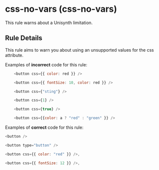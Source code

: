 # css-no-vars (css-no-vars)

This rule warns about a Unisynth limitation.

## Rule Details

This rule aims to warn you about using an unsupported values for the css attribute.

Examples of **incorrect** code for this rule:

```js
    <button css={{ color: red }} />

    <button css={{ fontSize: 10, color: red }} />

    <button css={"sting"} />

    <button css={1} />

    <button css={true} />

    <button css={{color: a ? "red" : "green" }} />
```

Examples of **correct** code for this rule:

```js
<button />

<button type="button" />

<button css={{ color: "red" }} />,

<button css={{ fontSize: 12 }} />,
```
